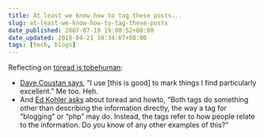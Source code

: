 ```yaml
---
title: At least we know how to tag these posts...
slug: at-least-we-know-how-to-tag-these-posts
date_published: 2007-07-19 19:00:52+00:00
date_updated: 2018-04-21 10:34:07+00:00
tags: [tech, blogs]
---
```

Reflecting on [toread is tobehuman](/2007/07/16/toread-is-tobehuman/):

- [Dave Coustan says](http://blogs.earthlink.net/2007/07/on_the_product_blogs.php), “I use [this is good] to mark things I find particularly excellent.” Me too. Heh.
- And [Ed Kohler asks](http://www.technologyevangelist.com/2007/07/toread_howto_and_del.html) about toread and howto, “Both tags do something other than describing the information directly, the way a tag for “blogging” or “php” may do. Instead, the tags refer to how people relate to the information. Do you know of any other examples of this?”
